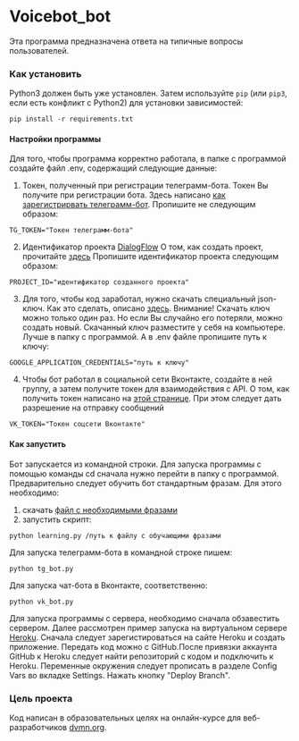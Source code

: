 # Voicebot_bot
Эта программа предназначена ответа на типичные вопросы пользователей. 

### Как установить

Python3 должен быть уже установлен. 
Затем используйте `pip` (или `pip3`, если есть конфликт с Python2) для установки зависимостей:
```
pip install -r requirements.txt
```
#### Настройки программы

Для того, чтобы программа корректно работала, в папке с программой создайте файл .env, содержащий следующие данные:

1) Токен, полученный при регистрации телеграмм-бота. Токен Вы получите при регистрации бота. Здесь написано [как зарегистрирвать телеграмм-бот](https://way23.ru/%D1%80%D0%B5%D0%B3%D0%B8%D1%81%D1%82%D1%80%D0%B0%D1%86%D0%B8%D1%8F-%D0%B1%D0%BE%D1%82%D0%B0-%D0%B2-telegram/).
Пропишите не следующим образом:
```
TG_TOKEN="Токен телеграмм-бота"
```
2) Идентификатор проекта [DialogFlow](https://dialogflow.cloud.google.com)
О том, как создать проект, прочитайте [здесь](https://cloud.google.com/dialogflow/es/docs/quick/setup)
Пропишите идентификатор проекта следующим образом:
```
PROJECT_ID="идентификатор созданного проекта"
```
3) Для того, чтобы код заработал, нужно скачать специальный json-ключ. 
Как это сделать, описано [здесь](https://cloud.google.com/docs/authentication/getting-started).
Внимание! Скачать ключ можно только один раз. Но если Вы случайно его потеряли, можно создать новый.
Скачанный ключ разместите у себя на компьютере. Лучше в папку с программой. А в .env файле пропишите путь к ключу:
```
GOOGLE_APPLICATION_CREDENTIALS="путь к ключу"
```
4) Чтобы бот работал в социальной сети Вконтакте, создайте в ней группу, а затем получите токен для взаимодействия с API.
О том, как получить токен написано на [этой странице](https://dev.vk.com/api/access-token/getting-started). При этом следует дать разрешение на отправку сообщений
```
VK_TOKEN="Токен соцсети Вконтакте"
```

#### Как запустить

Бот запускается из командной строки. Для запуска программы с помощью команды cd сначала нужно перейти в папку с программой.
Предварительно следует обучить бот стандартным фразам. Для этого необходимо: 
1) скачать [файл с необходимыми фразами](https://dvmn.org/media/filer_public/a7/db/a7db66c0-1259-4dac-9726-2d1fa9c44f20/questions.json)
2) запустить скрипт:
```
python learning.py /путь к файлу с обучающими фразами
```

Для запуска телеграмм-бота в командной строке пишем:
```
python tg_bot.py
```
Для запуска чат-бота в Вконтакте, соответственно:
```
python vk_bot.py
```

Для запуска программы с сервера, необходимо сначала обзавестить сервером. Далее рассмотрен пример запуска на виртуальном сервере [Heroku](https://heroku.com).
Сначала следует зарегистироваться на сайте Heroku и создать приложение. Передать код можно с GitHub.После привязки аккаунта GitHub к Heroku следует найти репозиторий с кодом и подключить к Heroku. Переменные окружения следует прописать в разделе Config Vars во вкладке Settings. Нажать кнопку "Deploy Branch". 

### Цель проекта

Код написан в образовательных целях на онлайн-курсе для веб-разработчиков [dvmn.org](https://dvmn.org/).
